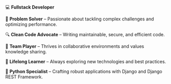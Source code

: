 💻 **Fullstack Developer** 

🧠 **Problem Solver** – Passionate about tackling complex challenges and optimizing performance.  

🔍 **Clean Code Advocate** – Writing maintainable, secure, and efficient code.  

🤝 **Team Player** – Thrives in collaborative environments and values knowledge sharing.  

🌱 **Lifelong Learner** – Always exploring new technologies and best practices.

🐍 **Python Specialist** – Crafting robust applications with Django and Django REST Framework.
